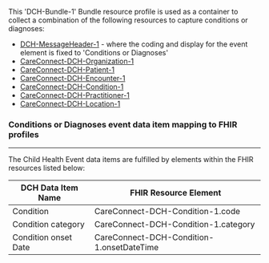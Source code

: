 This 'DCH-Bundle-1' Bundle resource profile is used as a container to collect a combination of the following resources to capture conditions or diagnoses:

- [DCH-MessageHeader-1] - where the coding and display for the event element is fixed to 'Conditions or Diagnoses'
- [CareConnect-DCH-Organization-1]
- [CareConnect-DCH-Patient-1]
- [CareConnect-DCH-Encounter-1]
- [CareConnect-DCH-Condition-1]
- [CareConnect-DCH-Practitioner-1]
- [CareConnect-DCH-Location-1]
                                                                                                   
### Conditions or Diagnoses event data item mapping to FHIR profiles ###
----------
The Child Health Event data items are fulfilled by elements within the FHIR resources listed below:

| DCH Data Item Name     | FHIR Resource Element                   |
|------------------------|-----------------------------------------|
| Condition              | CareConnect-DCH-Condition-1.code          |
| Condition category     | CareConnect-DCH-Condition-1.category      |
| Condition   onset Date | CareConnect-DCH-Condition-1.onsetDateTime |


[DCH-MessageHeader-1]:dch-messageheader-1.html
[CareConnect-DCH-Organization-1]:careconnect-dch-organization-1.html
[CareConnect-DCH-Patient-1]:careconnect-dch-patient-1.html
[CareConnect-DCH-Encounter-1]:careconnect-dch-encounter-1.html
[CareConnect-DCH-Condition-1]:careconnect-dch-condition-1.html
[CareConnect-DCH-Practitioner-1]:careconnect-dch-practitioner-1.html
[CareConnect-DCH-Location-1]:careconnect-dch-location-1.html

